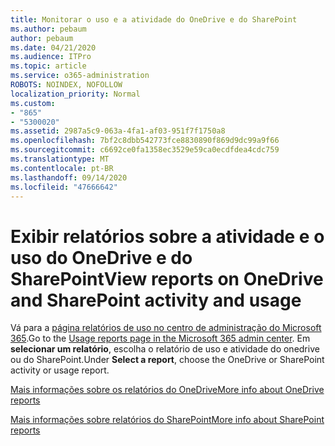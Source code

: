 ```yaml
---
title: Monitorar o uso e a atividade do OneDrive e do SharePoint
ms.author: pebaum
author: pebaum
ms.date: 04/21/2020
ms.audience: ITPro
ms.topic: article
ms.service: o365-administration
ROBOTS: NOINDEX, NOFOLLOW
localization_priority: Normal
ms.custom:
- "865"
- "5300020"
ms.assetid: 2987a5c9-063a-4fa1-af03-951f7f1750a8
ms.openlocfilehash: 7bf2c8dbb542773fce8830890f869d9dc99a9f66
ms.sourcegitcommit: c6692ce0fa1358ec3529e59ca0ecdfdea4cdc759
ms.translationtype: MT
ms.contentlocale: pt-BR
ms.lasthandoff: 09/14/2020
ms.locfileid: "47666642"
---
```

# <a name="view-reports-on-onedrive-and-sharepoint-activity-and-usage"></a><span data-ttu-id="47e18-102">Exibir relatórios sobre a atividade e o uso do OneDrive e do SharePoint</span><span class="sxs-lookup"><span data-stu-id="47e18-102">View reports on OneDrive and SharePoint activity and usage</span></span>

<span data-ttu-id="47e18-103">Vá para a [página relatórios de uso no centro de administração do Microsoft 365](https://admin.microsoft.com/AdminPortal/Home).</span><span class="sxs-lookup"><span data-stu-id="47e18-103">Go to the [Usage reports page in the Microsoft 365 admin center](https://admin.microsoft.com/AdminPortal/Home).</span></span> <span data-ttu-id="47e18-104">Em **selecionar um relatório**, escolha o relatório de uso e atividade do onedrive ou do SharePoint.</span><span class="sxs-lookup"><span data-stu-id="47e18-104">Under **Select a report**, choose the OneDrive or SharePoint activity or usage report.</span></span>
  
[<span data-ttu-id="47e18-105">Mais informações sobre os relatórios do OneDrive</span><span class="sxs-lookup"><span data-stu-id="47e18-105">More info about OneDrive reports</span></span>](https://go.microsoft.com/fwlink/?linkid=875239)
  
[<span data-ttu-id="47e18-106">Mais informações sobre relatórios do SharePoint</span><span class="sxs-lookup"><span data-stu-id="47e18-106">More info about SharePoint reports</span></span>](https://go.microsoft.com/fwlink/?linkid=875240)
  